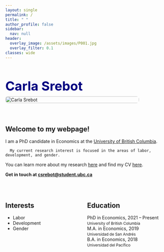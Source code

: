 ```yaml
---
layout: single
permalink: /
title: " "
author_profile: false
sidebar:
  nav: null
header:
  overlay_image: /assets/images/P001.jpg
  overlay_filter: 0.1
classes: wide
---
```


<!-- Name as Title (navy blue) -->
<h1 style="font-size: 2.5rem; margin-bottom: 0.5rem; color: navy;"><strong>Carla Srebot</strong></h1>

<div style="display: flex; flex-wrap: wrap; align-items: flex-start; gap: 40px; margin-bottom: 2rem;">

  <!-- Left: Photo -->
  <div style="flex: 1; min-width: 250px;">
    <img src="/assets/images/bio-photo-srebot.png" alt="Carla Srebot" style="width: 100%; max-width: 420px; height: auto; border-radius: 8px;">
  </div>

  <!-- Right: Intro -->
  <div style="flex: 2; min-width: 300px;">
    <h2>Welcome to my webpage!</h2>

  <p>
      I am a PhD candidate in Economics at the
      <a href="https://www.ubc.ca/" target="_blank">University of British Columbia</a>.<br>
      
      My current research interest is focused in the areas of labor, development, and gender.
  </p>

  <p>
      You can learn more about my research
      <a href="https://carlasrebot.github.io/research/" target="_blank">here</a>
      and find my CV
      <a href="https://carlasrebot.github.io/cv/" target="_blank">here</a>.
  </p>

  <p>
      <strong>Get in touch at <a href="mailto:csrebot@student.ubc.ca">csrebot@student.ubc.ca</a></strong>
  </p>
  </div>

</div>

<!-- Interests & Education Section -->
<div style="display: flex; flex-wrap: wrap; justify-content: space-between; gap: 10px;">

  <div style="flex: 1; min-width: 200px;">
    <h2>Interests</h2>
    <ul>
      <li>Labor</li>
      <li>Development</li>
      <li>Gender</li>
    </ul>
  </div>

  <div style="flex: 1; min-width: 200px;">
    <h2>Education</h2>
    <ul style="list-style: none; padding-left: 0;">
      <li><i class="fas fa-graduation-cap"></i> PhD in Economics, 2021 – Present<br><span style="font-size: 0.85em;">University of British Columbia</span></li>
      <li><i class="fas fa-graduation-cap"></i> M.A. in Economics, 2019<br><span style="font-size: 0.85em;">Universidad de San Andrés</span></li>
      <li><i class="fas fa-graduation-cap"></i> B.A. in Economics, 2018<br><span style="font-size: 0.85em;">Universidad del Pacífico</span></li>
    </ul>
  </div>

</div>
